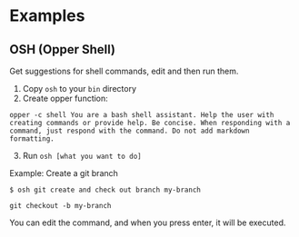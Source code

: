 # Examples

## OSH (Opper Shell)

Get suggestions for shell commands, edit and then run them.

1. Copy `osh` to your `bin` directory
2. Create opper function:
```shell
opper -c shell You are a bash shell assistant. Help the user with creating commands or provide help. Be concise. When responding with a command, just respond with the command. Do not add markdown formatting.
```
3. Run `osh [what you want to do]`

Example: Create a git branch
```shell
$ osh git create and check out branch my-branch

git checkout -b my-branch
```

You can edit the command, and when you press enter, it will be executed.
